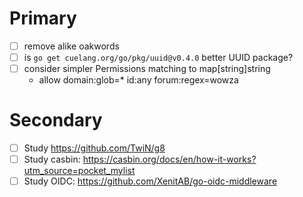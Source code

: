 # Primary

- [ ] remove alike oakwords
- [ ] is `go get cuelang.org/go/pkg/uuid@v0.4.0` better UUID package?
- [ ] consider simpler Permissions matching to map[string]string
  - allow domain:glob=\* id:any forum:regex=wowza

# Secondary

- [ ] Study https://github.com/TwiN/g8
- [ ] Study casbin: https://casbin.org/docs/en/how-it-works?utm_source=pocket_mylist
- [ ] Study OIDC: https://github.com/XenitAB/go-oidc-middleware
